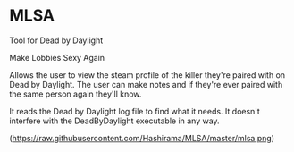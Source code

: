 # MLSA

Tool for Dead by Daylight

Make Lobbies Sexy Again

Allows the user to view the steam profile of the killer they're paired with on Dead by Daylight. The user can make notes and if they're ever paired with the same person again they'll know.

It reads the Dead by Daylight log file to find what it needs. It doesn't interfere with the DeadByDaylight executable in any way.

(https://raw.githubusercontent.com/Hashirama/MLSA/master/mlsa.png)
